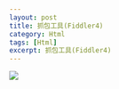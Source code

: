 ```yaml
---
layout: post
title: 抓包工具(Fiddler4)
category: Html
tags: [Html]
excerpt: 抓包工具(Fiddler4)
---
```



![](http://www.nangongyibin.com/assets/images/Web/Html/2.png)
